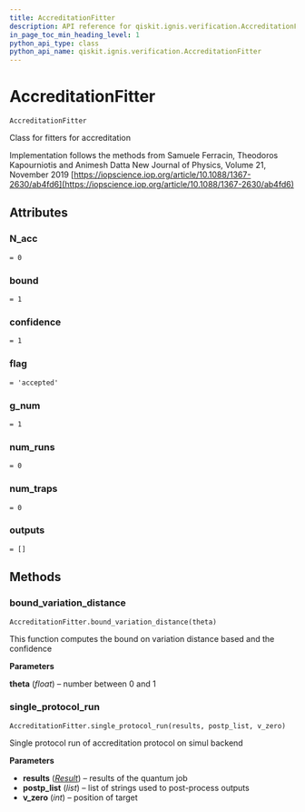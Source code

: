 ```yaml
---
title: AccreditationFitter
description: API reference for qiskit.ignis.verification.AccreditationFitter
in_page_toc_min_heading_level: 1
python_api_type: class
python_api_name: qiskit.ignis.verification.AccreditationFitter
---
```


# AccreditationFitter

<span id="qiskit.ignis.verification.AccreditationFitter" />

`AccreditationFitter`

Class for fitters for accreditation

Implementation follows the methods from Samuele Ferracin, Theodoros Kapourniotis and Animesh Datta New Journal of Physics, Volume 21, November 2019 [https://iopscience.iop.org/article/10.1088/1367-2630/ab4fd6](https://iopscience.iop.org/article/10.1088/1367-2630/ab4fd6)

## Attributes

### N\_acc

<span id="qiskit.ignis.verification.AccreditationFitter.N_acc" />

`= 0`

### bound

<span id="qiskit.ignis.verification.AccreditationFitter.bound" />

`= 1`

### confidence

<span id="qiskit.ignis.verification.AccreditationFitter.confidence" />

`= 1`

### flag

<span id="qiskit.ignis.verification.AccreditationFitter.flag" />

`= 'accepted'`

### g\_num

<span id="qiskit.ignis.verification.AccreditationFitter.g_num" />

`= 1`

### num\_runs

<span id="qiskit.ignis.verification.AccreditationFitter.num_runs" />

`= 0`

### num\_traps

<span id="qiskit.ignis.verification.AccreditationFitter.num_traps" />

`= 0`

### outputs

<span id="qiskit.ignis.verification.AccreditationFitter.outputs" />

`= []`

## Methods

### bound\_variation\_distance

<span id="qiskit.ignis.verification.AccreditationFitter.bound_variation_distance" />

`AccreditationFitter.bound_variation_distance(theta)`

This function computes the bound on variation distance based and the confidence

**Parameters**

**theta** (*float*) – number between 0 and 1

### single\_protocol\_run

<span id="qiskit.ignis.verification.AccreditationFitter.single_protocol_run" />

`AccreditationFitter.single_protocol_run(results, postp_list, v_zero)`

Single protocol run of accreditation protocol on simul backend

**Parameters**

*   **results** ([*Result*](qiskit.result.Result "qiskit.result.Result")) – results of the quantum job
*   **postp\_list** (*list*) – list of strings used to post-process outputs
*   **v\_zero** (*int*) – position of target

